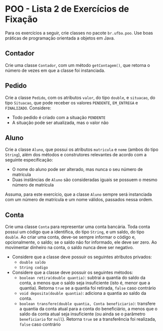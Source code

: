# POO - Lista 2 de Exercícios de Fixação

Para os exercícios a seguir, crie classes no pacote `br.ufba.poo`. Use boas práticas de programação orientada a objetos em Java.

## Contador

Crie uma classe `Contador`, com um método `getContagem()`, que retorna o número de vezes em que a classe foi instanciada.

## Pedido

Crie a classe `Pedido`, com os atributos `valor`, do tipo `double`, e `situacao`, do tipo `Situacao`, que pode receber os valores `PENDENTE`, `EM_ENTREGA` e `FINALIZADO`. Considere:

- Todo pedido é criado com a situação `PENDENTE`
- A situação pode ser atualizada, mas o valor não

## Aluno

Crie a classe `Aluno`, que possui os atributos `matricula` e `nome` (ambos do tipo `String`), além dos métodos e construtores relevantes de acordo com a seguinte especificação:

- O nome do aluno pode ser alterado, mas nunca o seu número de matrícula
- Duas instâncias de `Aluno` são consideradas iguais se possuem o mesmo número de matrícula

Assuma, para este exercício, que a classe `Aluno` sempre será instanciada com um número de matrícula e um nome válidos, passados nessa ordem.

## Conta

Crie uma classe `Conta` para representar uma conta bancária. Toda conta possui um código que a identifica, do tipo `String`, e um saldo, do tipo `double`. Ao criar uma conta, deve-se sempre informar o código e, opcionalmente, o saldo; se o saldo não for informado, ele deve ser zero. Ao movimentar dinheiro na conta, o saldo nunca deve ser negativo.

+ Considere que a classe deve possuir os seguintes atributos privados:
    - `double saldo`
    - `String codigo`
+ Considere que a classe deve possuir os seguintes métodos:
    - `boolean retira(double quantia)`: subtrai a quantia do saldo da conta, a menos que o saldo seja insuficiente (isto é, menor que a quantia). Retorna `true` se a quantia foi retirada, `false` caso contrário
    - `void deposita(double quantia)`: adiciona a quantia ao saldo da conta.
    - `boolean transfere(double quantia, Conta beneficiario)`: transfere a quantia da conta atual para a conta do beneficiário, a menos que o saldo da conta atual seja insuficiente (ou ainda se o parâmetro `beneficiario` for `null`). Retorna `true` se a transferência foi realizada, `false` caso contrário
